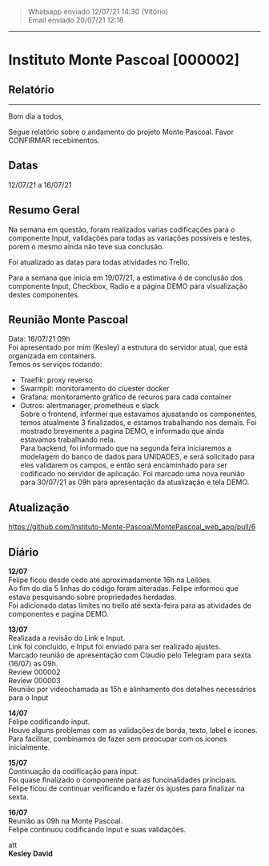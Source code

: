 > Whatsapp enviado 12/07/21 14:30 (Vitório)  
> Email enviado 20/07/21 12:16

***

# Instituto Monte Pascoal [000002]

## **Relatório**

***

Bom dia a todos,

Segue relatório sobre o andamento do projeto Monte Pascoal.
Favor CONFIRMAR recebimentos.
 

## Datas 
12/07/21 a 16/07/21

## Resumo Geral

Na semana em questão, foram realizados varias codificações para o componente Input, validações para todas as variações possíveis e testes, porem o mesmo ainda não teve sua conclusão.  

Foi atualizado as datas para todas atividades no Trello.  

Para a semana que inicia em 19/07/21, a estimativa é de conclusão dos componente Input, Checkbox, Radio e a página DEMO para visualização destes componentes.

## Reunião Monte Pascoal
Data: 16/07/21 09h  
Foi apresentado por mim (Kesley) a estrutura do servidor atual, que está organizada em containers.  
Temos os serviços rodando:
- Traefik: proxy reverso
- Swarmpit: monitoramento do cluester docker
- Grafana: monitoramento gráfico de recuros para cada container
- Outros: alertmanager, prometheus e slack  
Sobre o frontend, informei que estavamos ajusatando os componentes, temos atualmente 3 finalizados, e estamos trabalhando nos demais.
Foi mostrado brevemente a pagina DEMO, e informado que ainda estavamos trabalhando nela.  
Para backend, foi informado que na segunda feira iniciaremos a modelagem do banco de dados para UNIDADES, e será solicitado para eles validarem os campos, e então será encaminhado para ser codificado no servidor de aplicação.
Foi marcado uma nova reunião para 30/07/21 as 09h para apresentação da atualização e tela DEMO.  

## Atualização
https://github.com/Instituto-Monte-Pascoal/MontePascoal_web_app/pull/6

## Diário

**12/07**  
Felipe ficou desde cedo até aproximadamente 16h na Leilões.  
Ao fim do dia 5 linhas do código foram alteradas. Felipe informou que estava pesquisando sobre propriedades herdadas.  
Foi adicionado datas limites no trello até sexta-feira para as atividades de componentes e pagina DEMO.  

**13/07**  
Realizada a revisão do Link e Input.  
Link foi concluido, e Input foi enviado para ser realizado ajustes.  
Marcado reunião de apresentação com Claudio pelo Telegram para sexta (16/07) as 09h.  
Review 000002  
Review 000003  
Reunião por videochamada as 15h e alinhamento dos detalhes necessários para o Input  

**14/07**  
Felipe codificando input.  
Houve alguns problemas com as validações de borda, texto, label e icones.  
Para facilitar, combinamos de fazer sem preocupar com os icones inicialmente.  

**15/07**  
Continuação da codificação para input.  
Foi quase finalizado o componente para as funcinalidades principais.  
Felipe ficou de continuar verificando e fazer os ajustes para finalizar na sexta.  

**16/07**  
Reunião as 09h na Monte Pascoal.  
Felipe continuou codificando Input e suas validações.  
 

att  
**Kesley David**